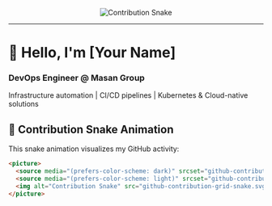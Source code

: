 <p align="center">
  <picture>
    <source media="(prefers-color-scheme: dark)" srcset="https://raw.githubusercontent.com/YOUR_USERNAME/YOUR_USERNAME/output/github-contribution-grid-snake-dark.svg" />
    <source media="(prefers-color-scheme: light)" srcset="https://raw.githubusercontent.com/YOUR_USERNAME/YOUR_USERNAME/output/github-contribution-grid-snake.svg" />
    <img alt="Contribution Snake" src="https://raw.githubusercontent.com/tt-papoi/tt-papoi/output/github-contribution-grid-snake.svg" />
  </picture>
</p>

---

# 👋 Hello, I'm [Your Name]
### DevOps Engineer @ Masan Group

Infrastructure automation | CI/CD pipelines | Kubernetes & Cloud-native solutions

## 🐍 Contribution Snake Animation

This snake animation visualizes my GitHub activity:

```markdown
<picture>
  <source media="(prefers-color-scheme: dark)" srcset="github-contribution-grid-snake-dark.svg" />
  <source media="(prefers-color-scheme: light)" srcset="github-contribution-grid-snake.svg" />
  <img alt="Contribution Snake" src="github-contribution-grid-snake.svg" />
</picture>
